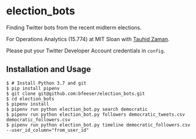 # election_bots

Finding Twitter bots from the recent midterm elections.

For Operations Analytics (15.774) at MIT Sloan with [Tauhid Zaman](http://mitmgmtfaculty.mit.edu/zlisto/).

Please put your Twitter Developer Account credentials in `config`.

## Installation and Usage

```
$ # Install Python 3.7 and git
$ pip install pipenv
$ git clone git@github.com:bfeeser/election_bots.git
$ cd election_bots
$ pipenv install
$ pipenv run python election_bot.py search democratic
$ pipenv run python election_bot.py followers democratic_tweets.csv democratic_followers.csv
$ pipenv run python election_bot.py timeline democratic_followers.csv --user_id_column="from_user_id"
```
